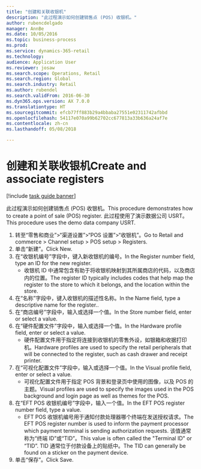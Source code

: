 ```yaml
--- 
title: "创建和关联收银机"
description: "此过程演示如何创建销售点 (POS) 收银机。"
author: rubencdelgado
manager: AnnBe
ms.date: 10/05/2016
ms.topic: business-process
ms.prod: 
ms.service: dynamics-365-retail
ms.technology: 
audience: Application User
ms.reviewer: josaw
ms.search.scope: Operations, Retail
ms.search.region: Global
ms.search.industry: Retail
ms.author: rubendel
ms.search.validFrom: 2016-06-30
ms.dyn365.ops.version: AX 7.0.0
ms.translationtype: HT
ms.sourcegitcommit: efcb77ff883b29a4bbaba27551e02311742afbbd
ms.openlocfilehash: 54117e070a99b62702cc677813a33b636a24af7e
ms.contentlocale: zh-cn
ms.lasthandoff: 05/08/2018

---
```

# <a name="create-and-associate-registers"></a><span data-ttu-id="554ec-103">创建和关联收银机</span><span class="sxs-lookup"><span data-stu-id="554ec-103">Create and associate registers</span></span>

[!include [task guide banner](../includes/task-guide-banner.md)]

<span data-ttu-id="554ec-104">此过程演示如何创建销售点 (POS) 收银机。</span><span class="sxs-lookup"><span data-stu-id="554ec-104">This procedure demonstrates how to create a point of sale (POS) register.</span></span> <span data-ttu-id="554ec-105">此过程使用了演示数据公司 USRT。</span><span class="sxs-lookup"><span data-stu-id="554ec-105">This procedure uses the demo data company USRT.</span></span>

1. <span data-ttu-id="554ec-106">转至“零售和商业”>“渠道设置”>“POS 设置”>“收银机”。</span><span class="sxs-lookup"><span data-stu-id="554ec-106">Go to Retail and commerce > Channel setup > POS setup > Registers.</span></span>
2. <span data-ttu-id="554ec-107">单击“新建”。</span><span class="sxs-lookup"><span data-stu-id="554ec-107">Click New.</span></span>
3. <span data-ttu-id="554ec-108">在“收银机编号”字段中，键入新收银机的编号。</span><span class="sxs-lookup"><span data-stu-id="554ec-108">In the Register number field, type an ID for the new register.</span></span>
    * <span data-ttu-id="554ec-109">收银机 ID 中通常包含有助于将收银机映射到其所属商店的代码，以及商店内的位置。</span><span class="sxs-lookup"><span data-stu-id="554ec-109">The register ID typically includes codes that help map the register to the store to which it belongs, and the location within the store.</span></span>  
4. <span data-ttu-id="554ec-110">在“名称”字段中，键入收银机的描述性名称。</span><span class="sxs-lookup"><span data-stu-id="554ec-110">In the Name field, type a descriptive name for the register..</span></span>
5. <span data-ttu-id="554ec-111">在“商店编号”字段中，输入或选择一个值。</span><span class="sxs-lookup"><span data-stu-id="554ec-111">In the Store number field, enter or select a value.</span></span>
6. <span data-ttu-id="554ec-112">在“硬件配置文件”字段中，输入或选择一个值。</span><span class="sxs-lookup"><span data-stu-id="554ec-112">In the Hardware profile field, enter or select a value.</span></span>
    * <span data-ttu-id="554ec-113">硬件配置文件用于指定将连接到收银机的零售外设，如银箱和收据打印机。</span><span class="sxs-lookup"><span data-stu-id="554ec-113">Hardware profiles are used to specify the retail peripherals that will be connected to the register, such as cash drawer and receipt printer.</span></span>  
7. <span data-ttu-id="554ec-114">在“可视化配置文件”字段中，输入或选择一个值。</span><span class="sxs-lookup"><span data-stu-id="554ec-114">In the Visual profile field, enter or select a value.</span></span>
    * <span data-ttu-id="554ec-115">可视化配置文件用于指定 POS 背景和登录页中使用的图像，以及 POS 的主题。</span><span class="sxs-lookup"><span data-stu-id="554ec-115">Visual profiles are used to specify the images used in the POS background and login page as well as themes for the POS.</span></span>  
8. <span data-ttu-id="554ec-116">在“EFT POS 收银机编号”字段中，输入一个值。</span><span class="sxs-lookup"><span data-stu-id="554ec-116">In the EFT POS register number field, type a value.</span></span>
    * <span data-ttu-id="554ec-117">EFT POS 收银机编号用于通知付款处理器哪个终端在发送授权请求。</span><span class="sxs-lookup"><span data-stu-id="554ec-117">The EFT POS register number is used to inform the payment processor which payment terminal is sending authorization requests.</span></span> <span data-ttu-id="554ec-118">该值通常称为“终端 ID”或“TID”。</span><span class="sxs-lookup"><span data-stu-id="554ec-118">This value is often called the "Terminal ID" or “TID”.</span></span> <span data-ttu-id="554ec-119">TID 通常位于付款设备上的贴纸中。</span><span class="sxs-lookup"><span data-stu-id="554ec-119">The TID can generally be found on a sticker on the payment device.</span></span>  
9. <span data-ttu-id="554ec-120">单击“保存”。</span><span class="sxs-lookup"><span data-stu-id="554ec-120">Click Save.</span></span>



